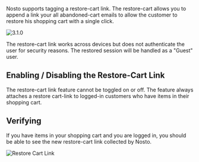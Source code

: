 Nosto supports tagging a restore-cart link. The restore-cart allows you to append a link your all abandoned-cart emails to allow the customer to restore his shopping cart with a single click.

![3.1.0](https://img.shields.io/badge/nosto-3.1.0-green.svg)

The restore-cart link works across devices but does not authenticate the user for security reasons. The restored session will be handled as a "Guest" user.

## Enabling / Disabling the Restore-Cart Link

The restore-cart link feature cannot be toggled on or off. The feature always attaches a restore cart-link to logged-in customers who have items in their shopping cart.

## Verifying

If you have items in your shopping cart and you are logged in, you should be able to see the new restore-cart link collected by Nosto.

![Restore Cart Link](https://user-images.githubusercontent.com/327432/49785385-16a1f780-fd29-11e8-8070-31241da4efc8.png)